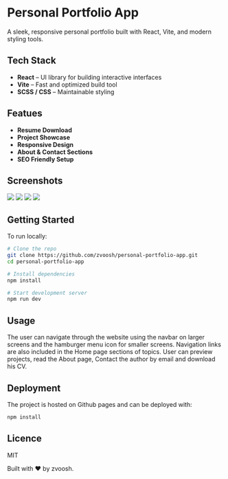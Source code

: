# Personal Portfolio App

A sleek, responsive personal portfolio built with React, Vite, and modern styling tools.

## Tech Stack

- **React** – UI library for building interactive interfaces
- **Vite** – Fast and optimized build tool
- **SCSS / CSS** – Maintainable styling

## Featues

- **Resume Download**
- **Project Showcase**
- **Responsive Design**
- **About & Contact Sections**
- **SEO Friendly Setup**

## Screenshots

<img src="/personal-portfolio-app/first.png" />
<img src="/personal-portfolio-app/second.png" />
<img src="/personal-portfolio-app/third.png" />
<img src="/personal-portfolio-app/fourth.png" />

## Getting Started

To run locally:

```bash
# Clone the repo
git clone https://github.com/zvoosh/personal-portfolio-app.git
cd personal-portfolio-app

# Install dependencies
npm install

# Start development server
npm run dev
```

## Usage

The user can navigate through the website using the navbar on larger screens and the hamburger menu icon for smaller screens. Navigation links are also included in the Home page sections of topics. User can preview projects, read the About page, Contact the author by email and download his CV.

## Deployment

The project is hosted on Github pages and can be deployed with:

```bash
npm install
```

## Licence

MIT

Built with ❤️ by zvoosh.
